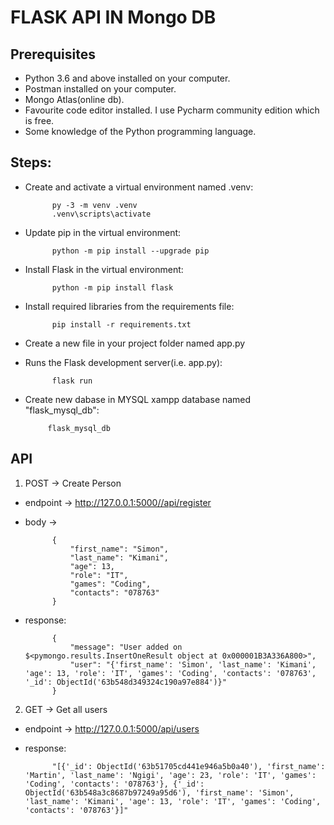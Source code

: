 # FLASK API IN Mongo DB 
## Prerequisites
- Python 3.6 and above installed on your computer.
- Postman installed on your computer.
- Mongo Atlas(online db).
- Favourite code editor installed. I use Pycharm community edition which is free.
- Some knowledge of the Python programming language.  
## Steps:
- Create and activate a virtual environment named .venv:

           
            py -3 -m venv .venv
            .venv\scripts\activate
- Update pip in the virtual environment:


            python -m pip install --upgrade pip
- Install Flask in the virtual environment:

            python -m pip install flask
- Install required libraries from the requirements file:

            pip install -r requirements.txt
- Create a new file in your project folder named app.py
- Runs the Flask development server(i.e. app.py):

            flask run
 - Create new dabase in MYSQL xampp database named "flask_mysql_db":

            flask_mysql_db

## API
1. POST -> Create Person
- endpoint -> http://127.0.0.1:5000//api/register
- body ->

            {
                "first_name": "Simon",
                "last_name": "Kimani",
                "age": 13,
                "role": "IT",
                "games": "Coding",
                "contacts": "078763"
            }

- response:

            {
                "message": "User added on $<pymongo.results.InsertOneResult object at 0x000001B3A336A800>",
                "user": "{'first_name': 'Simon', 'last_name': 'Kimani', 'age': 13, 'role': 'IT', 'games': 'Coding', 'contacts': '078763', '_id': ObjectId('63b548d349324c190a97e884')}"
            }

2. GET -> Get all users
- endpoint -> http://127.0.0.1:5000/api/users
- response:

            "[{'_id': ObjectId('63b51705cd441e946a5b0a40'), 'first_name': 'Martin', 'last_name': 'Ngigi', 'age': 23, 'role': 'IT', 'games': 'Coding', 'contacts': '078763'}, {'_id': ObjectId('63b548a3c8687b97249a95d6'), 'first_name': 'Simon', 'last_name': 'Kimani', 'age': 13, 'role': 'IT', 'games': 'Coding', 'contacts': '078763'}]"